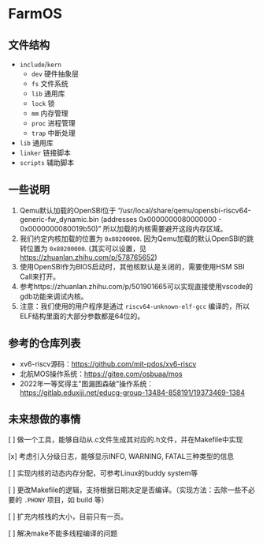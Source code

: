 # FarmOS

## 文件结构

- `include`/`kern`
    - `dev` 硬件抽象层
    - `fs` 文件系统
    - `lib` 通用库
    - `lock` 锁
    - `mm` 内存管理
    - `proc` 进程管理
    - `trap` 中断处理
- `lib` 通用库
- `linker` 链接脚本
- `scripts` 辅助脚本


## 一些说明
1. Qemu默认加载的OpenSBI位于
    “/usr/local/share/qemu/opensbi-riscv64-generic-fw_dynamic.bin (addresses 0x0000000080000000 - 0x0000000080019b50)”
    所以加载的内核需要避开这段内存区域。
2. 我们约定内核加载的位置为 `0x80200000`. 因为Qemu加载的默认OpenSBI的跳转位置为 `0x80200000`.
    (其实可以设置，见 https://zhuanlan.zhihu.com/p/578765652)
3. 使用OpenSBI作为BIOS启动时，其他核默认是关闭的，需要使用HSM SBI Call来打开。
4. 参考https://zhuanlan.zhihu.com/p/501901665可以实现直接使用vscode的gdb功能来调试内核。
5. 注意：我们使用的用户程序是通过 `riscv64-unknown-elf-gcc` 编译的，所以ELF结构里面的大部分参数都是64位的。

## 参考的仓库列表

* xv6-riscv源码：https://github.com/mit-pdos/xv6-riscv
* 北航MOS操作系统：https://gitee.com/osbuaa/mos
* 2022年一等奖得主"图漏图森破"操作系统：https://gitlab.eduxiji.net/educg-group-13484-858191/19373469-1384

## 未来想做的事情
[ ] 做一个工具，能够自动从.c文件生成其对应的.h文件，并在Makefile中实现

[x] 考虑引入分级日志，能够显示INFO, WARNING, FATAL三种类型的信息

[ ] 实现内核的动态内存分配，可参考Linux的buddy system等

[ ] 更改Makefile的逻辑，支持根据日期决定是否编译。（实现方法：去除一些不必要的 `.PHONY` 项目，如 build 等）

[ ] 扩充内核栈的大小，目前只有一页。

[ ] 解决make不能多线程编译的问题
